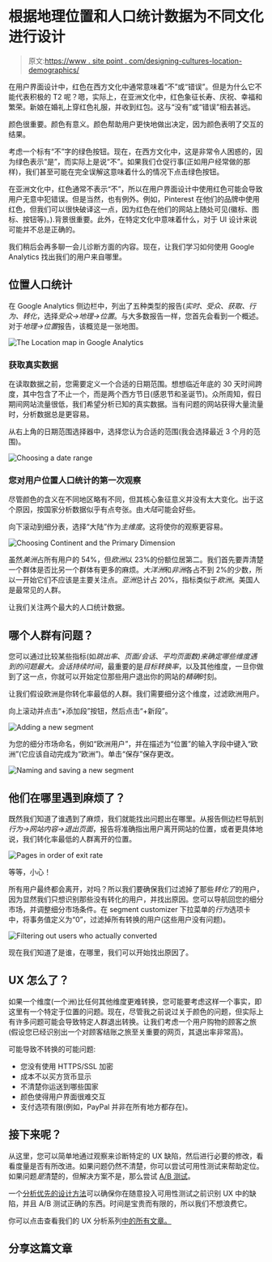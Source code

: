 # 根据地理位置和人口统计数据为不同文化进行设计

> 原文:[https://www . site point . com/designing-cultures-location-demographics/](https://www.sitepoint.com/designing-cultures-location-demographics/)

在用户界面设计中，红色在西方文化中通常意味着“不”或“错误”。但是为什么它不能代表积极的 T2 呢？嗯，实际上，在亚洲文化中，红色象征长寿、庆祝、幸福和繁荣。新娘在婚礼上穿红色礼服，并收到红包。这与“没有”或“错误”相去甚远。

颜色很重要。颜色有意义。颜色帮助用户更快地做出决定，因为颜色表明了交互的结果。

考虑一个标有“不”字的绿色按钮。现在，在西方文化中，这是非常令人困惑的，因为绿色表示“是”，而实际上是说“不”。如果我们仓促行事(正如用户经常做的那样)，我们甚至可能在完全误解这意味着什么的情况下点击绿色按钮。

在亚洲文化中，红色通常不表示“不”，所以在用户界面设计中使用红色可能会导致用户无意中犯错误。但是当然，也有例外。例如，Pinterest 在他们的品牌中使用红色，但我们可以很快破译这一点，因为红色在他们的网站上随处可见(徽标、图标、按钮等)。).背景很重要。此外，在特定文化中意味着什么，对于 UI 设计来说可能并不总是正确的。

我们稍后会再多聊一会儿诊断方面的内容。现在，让我们学习如何使用 Google Analytics 找出我们的用户来自哪里。

## 位置人口统计

在 Google Analytics 侧边栏中，列出了五种类型的报告(*实时、受众、获取、行为、转化*，选择*受众→地理→位置*。与大多数报告一样，您首先会看到一个概述。对于*地理→位置*报告，该概览是一张地图。

![The Location map in Google Analytics](../Images/8fb3c695c29d6486281bc8b1b9695152.png)

### 获取真实数据

在读取数据之前，您需要定义一个合适的日期范围。想想临近年底的 30 天时间跨度，其中包含了不止一个，而是两个西方节日(感恩节和圣诞节)。众所周知，假日期间网站流量很低，我们希望分析已知的真实数据。当有问题的网站获得大量流量时，分析数据总是更容易。

从右上角的日期范围选择器中，选择您认为合适的范围(我会选择最近 3 个月的范围)。

![Choosing a date range](../Images/b3b331ba02a59f4e87f65e1fbe565a76.png)

### 您对用户位置人口统计的第一次观察

尽管颜色的含义在不同地区略有不同，但其核心象征意义并没有太大变化。出于这个原因，按国家分析数据似乎有点夸张。由*大陆*可能会好些。

向下滚动到细分表，选择“大陆”作为*主维度*。这将使你的观察更容易。

![Choosing Continent and the Primary Dimension](../Images/f0c1a4f3c9e37ab30ef493bb00634721.png)

虽然*美洲*占所有用户的 54%，但*欧洲*以 23%的份额位居第二。我们首先要弄清楚一个群体是否比另一个群体有更多的麻烦。*大洋洲*和*非洲*各占不到 2%的少数，所以一开始它们不应该是主要关注点。*亚洲*总计占 20%，指标类似于*欧洲*。美国人是最常见的人群。

让我们关注两个最大的人口统计数据。

## 哪个人群有问题？

您可以通过比较某些指标(如*跳出率*、*页面/会话*、*平均页面数)来确定哪些维度遇到的问题最大。会话持续时间*，最重要的是*目标转换率*，以及其他维度，一旦你做到了这一点，你就可以开始定位那些用户退出你的网站的*精确*时刻。

让我们假设欧洲是你转化率最低的人群。我们需要细分这个维度，过滤欧洲用户。

向上滚动并点击“+添加段”按钮，然后点击“+新段”。

![Adding a new segment](../Images/96836ebcdea134bac2de505012eb6e21.png)

为您的细分市场命名，例如“欧洲用户”，并在描述为“位置”的输入字段中键入“欧洲”(它应该自动完成为“欧洲”)。单击“保存”保存更改。

![Naming and saving a new segment](../Images/cdea70493748b7827a377ff36f80a169.png)

## 他们在哪里遇到麻烦了？

既然我们知道了谁遇到了麻烦，我们就能找出问题出在哪里。从报告侧边栏导航到*行为→网站内容→退出页面*，报告将准确指出用户离开网站的位置，或者更具体地说，我们转化率最低的人群离开的位置。

![Pages in order of exit rate](../Images/8bf67a960c1648e8d30135fa4b636eae.png)

等等，小心！

所有用户最终都会离开，对吗？所以我们要确保我们过滤掉了那些*转化了*的用户，因为显然我们只想识别那些没有转化的用户，并找出原因。您可以导航回您的细分市场，并调整细分市场条件。在 segment customizer 下拉菜单的*行为*选项卡中，将事务值定义为“0”，过滤掉所有转换的用户(这些用户没有问题)。

![Filtering out users who actually converted](../Images/ae150e387b78b792e73f28db839f5c18.png)

现在我们知道了是谁，在哪里，我们可以开始找出原因了。

## UX 怎么了？

如果一个维度(一个洲)比任何其他维度更难转换，您可能要考虑这样一个事实，即这里有一个特定于位置的问题。现在，尽管我之前说过关于颜色的问题，但实际上有许多问题可能会导致特定人群退出转换。让我们考虑一个用户购物的顾客之旅(假设您已经识别出一个对顾客结账之旅至关重要的网页，其退出率非常高)。

可能导致不转换的可能问题:

*   您没有使用 HTTPS/SSL 加密
*   成本不以买方货币显示
*   不清楚你运送到哪些国家
*   颜色使得用户界面很难交互
*   支付选项有限(例如，PayPal 并非在所有地方都存在)。

## 接下来呢？

从这里，您可以简单地通过观察来诊断特定的 UX 缺陷，然后进行必要的修改，看看度量是否有所改进。如果问题仍然不清楚，你可以尝试可用性测试来帮助定位。如果问题*是*清楚的，但解决方案不是，那么尝试 [A/B 测试](https://www.sitepoint.com/a-b-testing-introduction/)。

一个[分析优先的设计方法](https://www.sitepoint.com/ux-analytics-what-they-are-why-they-matter/)可以确保你在随意投入可用性测试之前识别 UX 中的缺陷，并且 A/B 测试正确的东西。时间是宝贵而有限的，所以我们不想浪费它。

你可以点击查看我们的 UX 分析系列[中的所有文章。](https://www.sitepoint.com/blog/)

## 分享这篇文章
